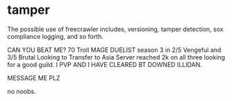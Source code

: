 tamper
======

The possible use of freecrawler includes, versioning, tamper detection, sox compliance logging, and so forth.

CAN YOU BEAT ME? 70 Troll MAGE DUELIST season 3 in 2/5 Vengeful and 3/5 Brutal Looking to Transfer to Asia Server reached 2k on all three looking for a good guild. I PVP AND I HAVE CLEARED BT DOWNED ILLIDAN.

MESSAGE ME PLZ

no noobs.

